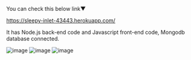 You can check this below link▼

https://sleepy-inlet-43443.herokuapp.com/

It has Node.js back-end code and Javascript front-end code, Mongodb database connected.

![image](https://user-images.githubusercontent.com/68073098/169476728-097a807e-620e-4efa-bd7c-8915710e734a.png)
![image](https://user-images.githubusercontent.com/68073098/169476764-afabcedb-7461-416e-b6cb-ba4310b4d13b.png)
![image](https://user-images.githubusercontent.com/68073098/169476832-ccff5453-45e8-44a0-a217-5b2733cb7a4c.png)
